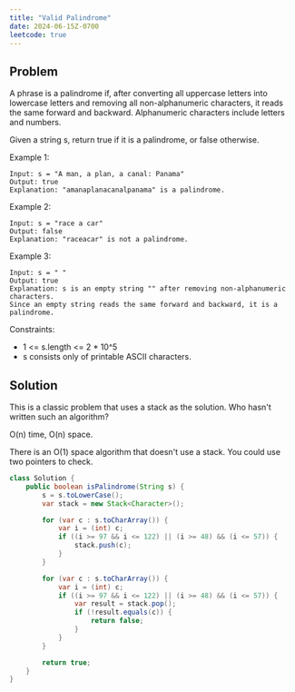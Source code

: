 ```yaml
---
title: "Valid Palindrome"
date: 2024-06-15Z-0700
leetcode: true
---
```


## Problem

A phrase is a palindrome if, after converting all uppercase letters into lowercase letters and removing all non-alphanumeric characters, it reads the same forward and backward. Alphanumeric characters include letters and numbers.

Given a string s, return true if it is a palindrome, or false otherwise.

Example 1:

```text
Input: s = "A man, a plan, a canal: Panama"
Output: true
Explanation: "amanaplanacanalpanama" is a palindrome.
```

Example 2:

```text
Input: s = "race a car"
Output: false
Explanation: "raceacar" is not a palindrome.
```

Example 3:

```text
Input: s = " "
Output: true
Explanation: s is an empty string "" after removing non-alphanumeric characters.
Since an empty string reads the same forward and backward, it is a palindrome.
```

Constraints:

- 1 <= s.length <= 2 \* 10^5
- s consists only of printable ASCII characters.

## Solution

This is a classic problem that uses a stack as the solution. Who hasn't written such an algorithm?

O(n) time, O(n) space.

There is an O(1) space algorithm that doesn't use a stack. You could use two pointers to check.

```java
class Solution {
    public boolean isPalindrome(String s) {
        s = s.toLowerCase();
        var stack = new Stack<Character>();

        for (var c : s.toCharArray()) {
            var i = (int) c;
            if ((i >= 97 && i <= 122) || (i >= 48) && (i <= 57)) {
                stack.push(c);
            }
        }

        for (var c : s.toCharArray()) {
            var i = (int) c;
            if ((i >= 97 && i <= 122) || (i >= 48) && (i <= 57)) {
                var result = stack.pop();
                if (!result.equals(c)) {
                    return false;
                }
            }
        }

        return true;
    }
}
```
